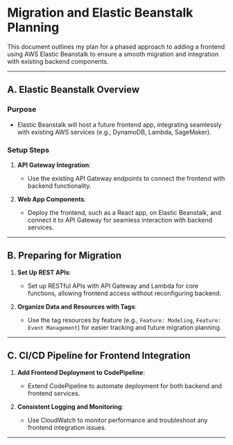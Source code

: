# Migration and Elastic Beanstalk Planning

This document outlines my plan for a phased approach to adding a frontend using AWS Elastic Beanstalk to ensure a smooth migration and integration with existing backend components.

---

## A. Elastic Beanstalk Overview

### Purpose

- Elastic Beanstalk will host a future frontend app, integrating seamlessly with existing AWS services (e.g., DynamoDB, Lambda, SageMaker).

### Setup Steps

1. **API Gateway Integration**:

   - Use the existing API Gateway endpoints to connect the frontend with backend functionality.

2. **Web App Components**:

   - Deploy the frontend, such as a React app, on Elastic Beanstalk, and connect it to API Gateway for seamless interaction with backend services.

---

## B. Preparing for Migration

1. **Set Up REST APIs**:

   - Set up RESTful APIs with API Gateway and Lambda for core functions, allowing frontend access without reconfiguring backend.

2. **Organize Data and Resources with Tags**:

   - Use the tag resources by feature (e.g., `Feature: Modeling`, `Feature: Event Management`) for easier tracking and future migration planning.

---

## C. CI/CD Pipeline for Frontend Integration

1. **Add Frontend Deployment to CodePipeline**:

   - Extend CodePipeline to automate deployment for both backend and frontend services.

2. **Consistent Logging and Monitoring**:

   - Use CloudWatch to monitor performance and troubleshoot any frontend integration issues.

---
